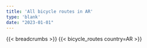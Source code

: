 ```yaml
---
title: 'All bicycle routes in AR'
type: 'blank'
date: "2023-01-01"
---
```


{{< breadcrumbs >}}
{{< bicycle_routes country=AR >}}
